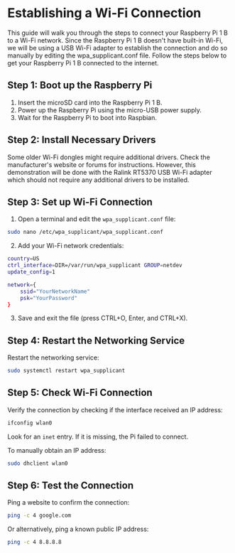 # Establishing a Wi-Fi Connection

This guide will walk you through the steps to connect your Raspberry Pi 1 B to a Wi-Fi network. Since the Raspberry Pi 1 B doesn't have built-in Wi-Fi, we will be using a USB Wi-Fi adapter to establish the connection and do so manually by editing the wpa_supplicant.conf file. Follow the steps below to get your Raspberry Pi 1 B connected to the internet.

## Step 1: Boot up the Raspberry Pi

1. Insert the microSD card into the Raspberry Pi 1 B.
2. Power up the Raspberry Pi using the micro-USB power supply.
3. Wait for the Raspberry Pi to boot into Raspbian.

## Step 2: Install Necessary Drivers

Some older Wi-Fi dongles might require additional drivers. Check the manufacturer's website or forums for instructions. However, this demonstration will be done with the Ralink RT5370 USB Wi-Fi adapter which should not require any additional drivers to be installed.

## Step 3: Set up Wi-Fi Connection

1. Open a terminal and edit the `wpa_supplicant.conf` file:

```bash
sudo nano /etc/wpa_supplicant/wpa_supplicant.conf
```

2. Add your Wi-Fi network credentials:

```bash
country=US
ctrl_interface=DIR=/var/run/wpa_supplicant GROUP=netdev
update_config=1

network={
    ssid="YourNetworkName"
    psk="YourPassword"
}
```

3. Save and exit the file (press CTRL+O, Enter, and CTRL+X).

## Step 4: Restart the Networking Service

Restart the networking service:

```bash
sudo systemctl restart wpa_supplicant
```

## Step 5: Check Wi-Fi Connection

Verify the connection by checking if the interface received an IP address:

```bash
ifconfig wlan0
```

Look for an `inet` entry. If it is missing, the Pi failed to connect.

To manually obtain an IP address:

```bash
sudo dhclient wlan0
```

## Step 6: Test the Connection

Ping a website to confirm the connection:

```bash
ping -c 4 google.com
```

Or alternatively, ping a known public IP address:

```bash
ping -c 4 8.8.8.8
```